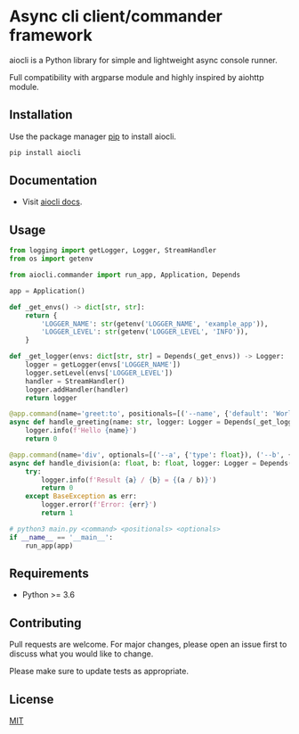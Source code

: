# Async cli client/commander framework

aiocli is a Python library for simple and lightweight async console runner.

Full compatibility with argparse module and highly inspired by aiohttp module.

## Installation

Use the package manager [pip](https://pypi.org/project/aiocli/) to install aiocli.

```bash
pip install aiocli
```

## Documentation

- Visit [aiocli docs](https://ticdenis.github.com/python-aiocli/).

## Usage

```python
from logging import getLogger, Logger, StreamHandler
from os import getenv

from aiocli.commander import run_app, Application, Depends

app = Application()

def _get_envs() -> dict[str, str]:
    return {
        'LOGGER_NAME': str(getenv('LOGGER_NAME', 'example_app')),
        'LOGGER_LEVEL': str(getenv('LOGGER_LEVEL', 'INFO')),
    }

def _get_logger(envs: dict[str, str] = Depends(_get_envs)) -> Logger:
    logger = getLogger(envs['LOGGER_NAME'])
    logger.setLevel(envs['LOGGER_LEVEL'])
    handler = StreamHandler()
    logger.addHandler(handler)
    return logger

@app.command(name='greet:to', positionals=[('--name', {'default': 'World!'})])
async def handle_greeting(name: str, logger: Logger = Depends(_get_logger)) -> int:
    logger.info(f'Hello {name}')
    return 0

@app.command(name='div', optionals=[('--a', {'type': float}), ('--b', {'type': float})])
async def handle_division(a: float, b: float, logger: Logger = Depends(_get_logger)) -> int:
    try:
        logger.info(f'Result {a} / {b} = {(a / b)}')
        return 0
    except BaseException as err:
        logger.error(f'Error: {err}')
        return 1

# python3 main.py <command> <positionals> <optionals>
if __name__ == '__main__':
    run_app(app)
```

## Requirements

- Python >= 3.6

## Contributing

Pull requests are welcome. For major changes, please open an issue first to discuss what you would like to change.

Please make sure to update tests as appropriate.

## License

[MIT](https://github.com/ticdenis/python-aiocli/blob/master/LICENSE)
